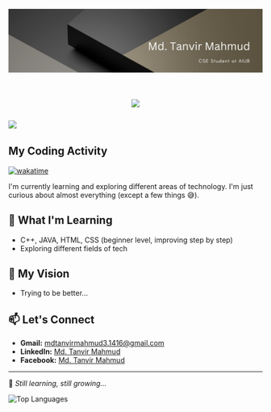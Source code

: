 ![My Photo](https://github.com/Md-Tanvir2034/Md-Tanvir2034/blob/main/WhatsApp%20Image%202025-02-25%20at%2022.20.51_af7f9886.jpg)
<!-- Animated Typing Headline -->  
<h1 align="center">
  <img src="https://readme-typing-svg.herokuapp.com?font=Fira+Code:semibold&size=24&duration=4000&pause=500&color=1E90FF&center=true&vCenter=true&width=600&lines=Hi+there+%F0%9F%91%8B%2C+I'm+Md.+Tanvir+Mahmud;" />
</h1>

![](https://komarev.com/ghpvc/?username=your-github-Md-Tanvir2034&abbreviated=true&color=blueviolet)
## My Coding Activity
[![wakatime](https://wakatime.com/badge/user/1da1ec5e-f12a-45dd-81e0-15fea861bc8e.svg)](https://wakatime.com/@1da1ec5e-f12a-45dd-81e0-15fea861bc8e)




I'm currently learning and exploring different areas of technology. I'm just curious about almost everything (except a few things 😅).

## 🚀 What I'm Learning

- C++, JAVA, HTML, CSS  (beginner level, improving step by step)
- Exploring different fields of tech

## 🎯 My Vision

- Trying to be better... 

## 📫 Let's Connect

- **Gmail:** [mdtanvirmahmud3.1416@gmail.com](mailto:mdtanvirmahmud3.1416@gmail.com)
- **LinkedIn:** [Md. Tanvir Mahmud](https://www.linkedin.com/in/md-tanvir-m-325824231)
- **Facebook:** [Md. Tanvir Mahmud](https://www.facebook.com/mdtanvir.mahmud.9828)

---

🚀 *Still learning, still growing...*

![Top Languages](https://github-readme-stats.vercel.app/api/top-langs/?username=Md-Tanvir2034&layout=compact&theme=dark)
